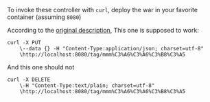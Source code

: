 To invoke these controller with `curl`, deploy the war in your favorite container (assuming `8080`)

According to the [original description](https://jira.springsource.org/browse/SPR-11474), This
one is supposed to work:

```
curl -X PUT
    \--data {} -H "Content-Type:application/json; charset=utf-8"
    \http://localhost:8080/tag/mmm%C3%A6%C3%A6%C3%B8%C3%A5
```

And this one should not

```
curl -X DELETE
    \-H "Content-Type:text/plain; charset=utf-8"
    \http://localhost:8080/tag/mmm%C3%A6%C3%A6%C3%B8%C3%A5
```
